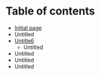 # Table of contents

* [Initial page](README.md)
* Untitled
* [Untitle6](untitled-1/README.md)
  * Untitled
* Untitled
* Untitled
* Untitled

